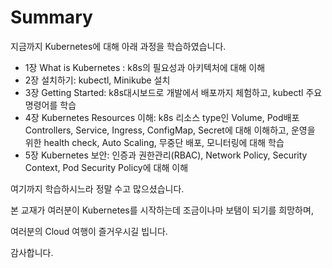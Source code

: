 # **Summary**  

지금까지 Kubernetes에 대해 아래 과정을 학습하였습니다.  
- 1장 What is Kubernetes : k8s의 필요성과 아키텍처에 대해 이해
- 2장 설치하기: kubectl, Minikube 설치
- 3장 Getting Started: k8s대시보드로 개발에서 배포까지 체험하고, kubectl 주요 명령어를 학습
- 4장 Kubernetes Resources 이해: k8s 리소스 type인 Volume, Pod배포 Controllers, Service, Ingress, ConfigMap, Secret에 대해 이해하고, 운영을 위한 health check, Auto Scaling, 무중단 배포, 모니터링에 대해 학습
- 5장 Kubernetes 보안: 인증과 권한관리(RBAC), Network Policy, Security Context, Pod Security Policy에 대해 이해
  
여기까지 학습하시느라 정말 수고 많으셨습니다.  

본 교재가 여러분이 Kubernetes를 시작하는데 조금이나마 보탬이 되기를 희망하며,  
  
여러분의 Cloud 여행이 즐거우시길 빕니다.   
  
감사합니다. 
